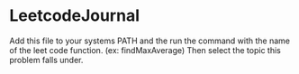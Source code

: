 # LeetcodeJournal

Add this file to your systems PATH and the run the command with the name of the leet code function. (ex: findMaxAverage) Then select the topic this problem falls under.
